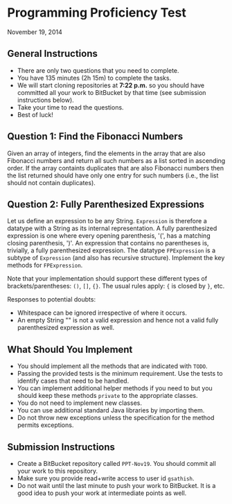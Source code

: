 Programming Proficiency Test
=========

November 19, 2014

## General Instructions

+ There are only two questions that you need to complete.
+ You have 135 minutes (2h 15m) to complete the tasks.
+ We will start cloning repositories at **7:22 p.m.** so you should have committed all your work to BitBucket by that time (see submission instructions below).
+ Take your time to read the questions. 
+ Best of luck!

## Question 1: Find the Fibonacci Numbers

Given an array of integers, find the elements in the array that are also Fibonacci numbers and return all such numbers as a list sorted in ascending order. If the array containts duplicates that are also Fibonacci numbers then the list returned should have only one entry for such numbers (i.e., the list should not contain duplicates).

## Question 2: Fully Parenthesized Expressions

Let us define an expression to be any String. `Expression` is therefore a datatype with a String as its internal representation. A fully parenthesized expression is one where every opening parenthesis, '(', has a matching closing parenthesis, ')'. An expression that contains no parentheses is, trivially, a fully parenthesized expression. The datatype `FPExpression` is a subtype of `Expression` (and also has recursive structure). Implement the key methods for `FPExpression`.

Note that your implementation should support these different types of brackets/parentheses: `()`, `[]`, `{}`. The usual rules apply: `{` is closed by `}`, etc.

Responses to potential doubts:
+ Whitespace can be ignored irrespective of where it occurs.
+ An empty String "" is not a valid expression and hence not a valid fully parenthesized expression as well.

## What Should You Implement

+ You should implement all the methods that are indicated with `TODO`.
+ Passing the provided tests is the minimum requirement. Use the tests to identify cases that need to be handled.
+ You can implement additional helper methods if you need to but you should keep these methods `private` to the appropriate classes.
+ You do not need to implement new classes.
+ You can use additional standard Java libraries by importing them.
+ Do not throw new exceptions unless the specification for the method permits exceptions.

## Submission Instructions

+ Create a BitBucket repository called `PPT-Nov19`. You should commit all your work to this repository. 
+ Make sure you provide read+write access to user id `gsathish`.
+ Do not wait until the last minute to push your work to BitBucket. It is a good idea to push your work at intermediate points as well.